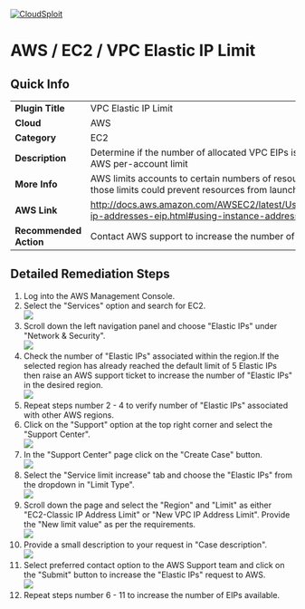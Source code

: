 [![CloudSploit](https://cloudsploit.com/img/logo-new-big-text-100.png "CloudSploit")](https://cloudsploit.com)

# AWS / EC2 / VPC Elastic IP Limit

## Quick Info

| | |
|-|-|
| **Plugin Title** | VPC Elastic IP Limit |
| **Cloud** | AWS |
| **Category** | EC2 |
| **Description** | Determine if the number of allocated VPC EIPs is close to the AWS per-account limit |
| **More Info** | AWS limits accounts to certain numbers of resources. Exceeding those limits could prevent resources from launching. |
| **AWS Link** | http://docs.aws.amazon.com/AWSEC2/latest/UserGuide/elastic-ip-addresses-eip.html#using-instance-addressing-limit |
| **Recommended Action** | Contact AWS support to increase the number of EIPs available |

## Detailed Remediation Steps
1. Log into the AWS Management Console.
2. Select the "Services" option and search for EC2. </br> <img src="/resources/aws/ec2/vpc-elastic-ip-limit/step2.png"/>
3. Scroll down the left navigation panel and choose "Elastic IPs" under "Network & Security". </br> <img src="/resources/aws/ec2/vpc-elastic-ip-limit/step3.png"/>
4. Check the number of "Elastic IPs" associated within the region.If the selected region has already reached the default limit of 5 Elastic IPs then raise an AWS support ticket to increase the number of "Elastic IPs" in the desired region.</br> <img src="/resources/aws/ec2/vpc-elastic-ip-limit/step4.png"/>
5. Repeat steps number 2 - 4 to verify number of "Elastic IPs" associated with other AWS regions.</br>
6. Click on the "Support" option at the top right corner and select the "Support Center".</br> <img src="/resources/aws/ec2/vpc-elastic-ip-limit/step6.png"/>
7. In the "Support Center" page click on the "Create Case" button.</br> <img src="/resources/aws/ec2/vpc-elastic-ip-limit/step7.png"/>
8. Select the "Service limit increase" tab and choose the "Elastic IPs" from the dropdown in "Limit Type".</br> <img src="/resources/aws/ec2/vpc-elastic-ip-limit/step8.png"/>
9. Scroll down the page and select the "Region" and "Limit" as either "EC2-Classic IP Address Limit" or "New VPC IP Address Limit". Provide the "New limit value" as per the requirements. </br> <img src="/resources/aws/ec2/vpc-elastic-ip-limit/step9.png"/>
10. Provide a small description to your request in "Case description". </br> <img src="/resources/aws/ec2/vpc-elastic-ip-limit/step10.png"/>
11. Select  preferred contact option to the AWS Support team and click on the "Submit" button to increase the "Elastic IPs" request to AWS.</br> <img src="/resources/aws/ec2/vpc-elastic-ip-limit/step11.png"/>
12. Repeat steps number 6 - 11 to increase the number of EIPs available.</br>
